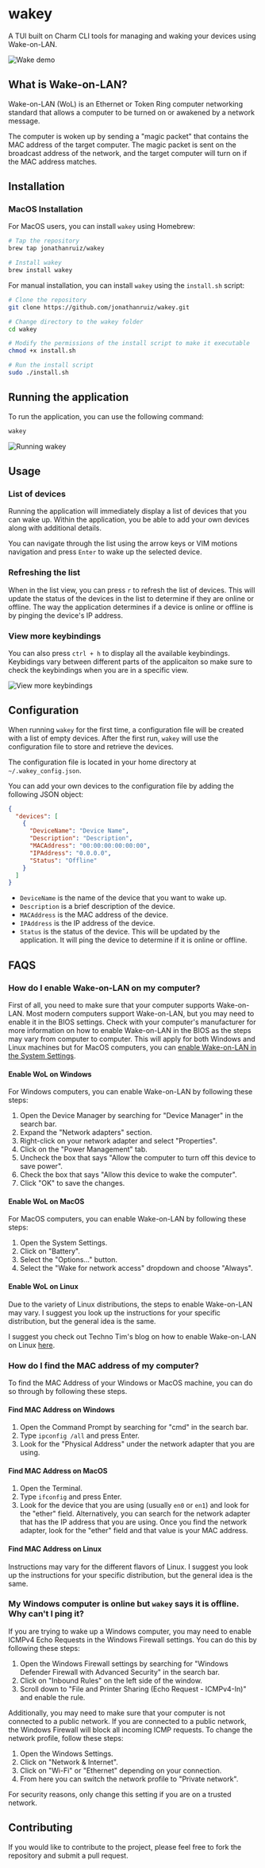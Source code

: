 # wakey

A TUI built on Charm CLI tools for managing and waking your devices using Wake-on-LAN.

![Wake demo](./vhs/demo.gif)

## What is Wake-on-LAN?

Wake-on-LAN (WoL) is an Ethernet or Token Ring computer networking standard that allows a computer to be turned on or awakened by a network message.

The computer is woken up by sending a "magic packet" that contains the MAC address of the target computer. The magic packet is sent on the broadcast address of the network, and the target computer will turn on if the MAC address matches.

## Installation

### MacOS Installation

For MacOS users, you can install `wakey` using Homebrew:

```bash
# Tap the repository
brew tap jonathanruiz/wakey

# Install wakey
brew install wakey
```

For manual installation, you can install `wakey` using the `install.sh` script:

```bash
# Clone the repository
git clone https://github.com/jonathanruiz/wakey.git

# Change directory to the wakey folder
cd wakey

# Modify the permissions of the install script to make it executable
chmod +x install.sh

# Run the install script
sudo ./install.sh
```

## Running the application

To run the application, you can use the following command:

```bash
wakey
```

![Running wakey](./vhs/init.gif)

## Usage

### List of devices

Running the application will immediately display a list of devices that you can wake up. Within the application, you be able to add your own devices along with additional details.

You can navigate through the list using the arrow keys or VIM motions navigation and press `Enter` to wake up the selected device.

### Refreshing the list

When in the list view, you can press `r` to refresh the list of devices. This will update the status of the devices in the list to determine if they are online or offline. The way the application determines if a device is online or offline is by pinging the device's IP address.

### View more keybindings

You can also press `ctrl + h` to display all the available keybindings. Keybidings vary between different parts of the applicaiton so make sure to check the keybindings when you are in a specific view.

![View more keybindings](./vhs/help.gif)

## Configuration

When running `wakey` for the first time, a configuration file will be created with a list of empty devices. After the first run, `wakey` will use the configuration file to store and retrieve the devices.

The configuration file is located in your home directory at `~/.wakey_config.json`.

You can add your own devices to the configuration file by adding the following JSON object:

```json
{
  "devices": [
    {
      "DeviceName": "Device Name",
      "Description": "Description",
      "MACAddress": "00:00:00:00:00:00",
      "IPAddress": "0.0.0.0",
      "Status": "Offline"
    }
  ]
}
```

- `DeviceName` is the name of the device that you want to wake up.
- `Description` is a brief description of the device.
- `MACAddress` is the MAC address of the device.
- `IPAddress` is the IP address of the device.
- `Status` is the status of the device. This will be updated by the application. It will ping the device to determine if it is online or offline.

## FAQS

### How do I enable Wake-on-LAN on my computer?

First of all, you need to make sure that your computer supports Wake-on-LAN. Most modern computers support Wake-on-LAN, but you may need to enable it in the BIOS settings. Check with your computer's manufacturer for more information on how to enable Wake-on-LAN in the BIOS as the steps may vary from computer to computer. This will apply for both Windows and Linux machines but for MacOS computers, you can [enable Wake-on-LAN in the System Settings](#enable-wol-on-macos).

#### Enable WoL on Windows

For Windows computers, you can enable Wake-on-LAN by following these steps:

1. Open the Device Manager by searching for "Device Manager" in the search bar.
2. Expand the "Network adapters" section.
3. Right-click on your network adapter and select "Properties".
4. Click on the "Power Management" tab.
5. Uncheck the box that says "Allow the computer to turn off this device to save power".
6. Check the box that says "Allow this device to wake the computer".
7. Click "OK" to save the changes.

#### Enable WoL on MacOS

For MacOS computers, you can enable Wake-on-LAN by following these steps:

1. Open the System Settings.
2. Click on "Battery".
3. Select the "Options..." button.
4. Select the "Wake for network access" dropdown and choose "Always".

#### Enable WoL on Linux

Due to the variety of Linux distributions, the steps to enable Wake-on-LAN may vary. I suggest you look up the instructions for your specific distribution, but the general idea is the same.

I suggest you check out Techno Tim's blog on how to enable Wake-on-LAN on Linux [here](https://technotim.live/posts/wake-on-lan/#waking-up-a-linux-machine).

### How do I find the MAC address of my computer?

To find the MAC Address of your Windows or MacOS machine, you can do so through by following these steps.

#### Find MAC Address on Windows

1. Open the Command Prompt by searching for "cmd" in the search bar.
2. Type `ipconfig /all` and press Enter.
3. Look for the "Physical Address" under the network adapter that you are using.

#### Find MAC Address on MacOS

1. Open the Terminal.
2. Type `ifconfig` and press Enter.
3. Look for the device that you are using (usually `en0` or `en1`) and look for the "ether" field. Alternatively, you can search for the network adapter that has the IP address that you are using. Once you find the network adapter, look for the "ether" field and that value is your MAC address.

#### Find MAC Address on Linux

Instructions may vary for the different flavors of Linux. I suggest you look up the instructions for your specific distribution, but the general idea is the same.

### My Windows computer is online but `wakey` says it is offline. Why can't I ping it?

If you are trying to wake up a Windows computer, you may need to enable ICMPv4 Echo Requests in the Windows Firewall settings. You can do this by following these steps:

1. Open the Windows Firewall settings by searching for "Windows Defender Firewall with Advanced Security" in the search bar.
2. Click on "Inbound Rules" on the left side of the window.
3. Scroll down to "File and Printer Sharing (Echo Request - ICMPv4-In)" and enable the rule.

Additionally, you may need to make sure that your computer is not connected to a public network. If you are connected to a public network, the Windows Firewall will block all incoming ICMP requests. To change the network profile, follow these steps:

1. Open the Windows Settings.
2. Click on "Network & Internet".
3. Click on "Wi-Fi" or "Ethernet" depending on your connection.
4. From here you can switch the network profile to "Private network".

For security reasons, only change this setting if you are on a trusted network.

## Contributing

If you would like to contribute to the project, please feel free to fork the repository and submit a pull request.
